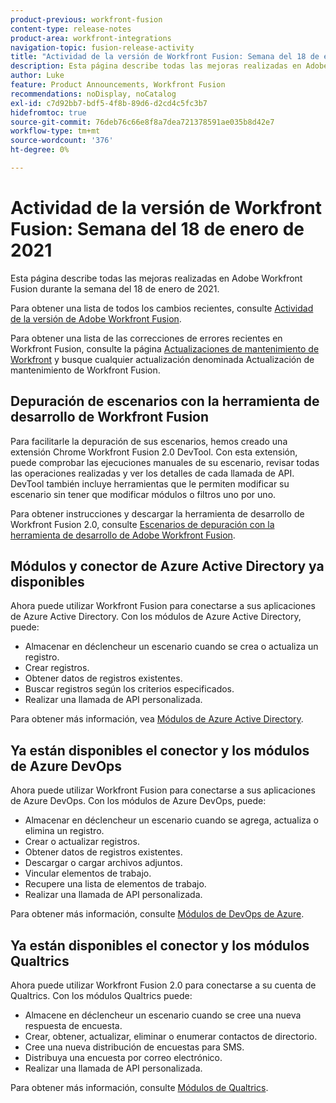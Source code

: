 ```yaml
---
product-previous: workfront-fusion
content-type: release-notes
product-area: workfront-integrations
navigation-topic: fusion-release-activity
title: "Actividad de la versión de Workfront Fusion: Semana del 18 de enero de 2021"
description: Esta página describe todas las mejoras realizadas en Adobe Workfront Fusion durante la semana del 18 de enero de 2021.
author: Luke
feature: Product Announcements, Workfront Fusion
recommendations: noDisplay, noCatalog
exl-id: c7d92bb7-bdf5-4f8b-89d6-d2cd4c5fc3b7
hidefromtoc: true
source-git-commit: 76deb76c66e8f8a7dea721378591ae035b8d42e7
workflow-type: tm+mt
source-wordcount: '376'
ht-degree: 0%

---
```


# Actividad de la versión de Workfront Fusion: Semana del 18 de enero de 2021

Esta página describe todas las mejoras realizadas en Adobe Workfront Fusion durante la semana del 18 de enero de 2021.

Para obtener una lista de todos los cambios recientes, consulte [Actividad de la versión de Adobe Workfront Fusion](../../../product-announcements/product-releases/fusion-release-activity/fusion-release-activity.md).

Para obtener una lista de las correcciones de errores recientes en Workfront Fusion, consulte la página [Actualizaciones de mantenimiento de Workfront](https://experienceleague.adobe.com/docs/workfront-known-issues/releases/current-updates.html) y busque cualquier actualización denominada Actualización de mantenimiento de Workfront Fusion.

## Depuración de escenarios con la herramienta de desarrollo de Workfront Fusion

Para facilitarle la depuración de sus escenarios, hemos creado una extensión Chrome Workfront Fusion 2.0 DevTool. Con esta extensión, puede comprobar las ejecuciones manuales de su escenario, revisar todas las operaciones realizadas y ver los detalles de cada llamada de API. DevTool también incluye herramientas que le permiten modificar su escenario sin tener que modificar módulos o filtros uno por uno.

Para obtener instrucciones y descargar la herramienta de desarrollo de Workfront Fusion 2.0, consulte [Escenarios de depuración con la herramienta de desarrollo de Adobe Workfront Fusion](../../../workfront-fusion/scenarios/debug-scenarios-with-dev-tool.md).

## Módulos y conector de Azure Active Directory ya disponibles

Ahora puede utilizar Workfront Fusion para conectarse a sus aplicaciones de Azure Active Directory. Con los módulos de Azure Active Directory, puede:

* Almacenar en déclencheur un escenario cuando se crea o actualiza un registro.
* Crear registros.
* Obtener datos de registros existentes.
* Buscar registros según los criterios especificados.
* Realizar una llamada de API personalizada.

Para obtener más información, vea [Módulos de Azure Active Directory](../../../workfront-fusion/apps-and-their-modules/azure-ad-modules.md).

## Ya están disponibles el conector y los módulos de Azure DevOps

Ahora puede utilizar Workfront Fusion para conectarse a sus aplicaciones de Azure DevOps. Con los módulos de Azure DevOps, puede:

* Almacenar en déclencheur un escenario cuando se agrega, actualiza o elimina un registro.
* Crear o actualizar registros.
* Obtener datos de registros existentes.
* Descargar o cargar archivos adjuntos.
* Vincular elementos de trabajo.
* Recupere una lista de elementos de trabajo.
* Realizar una llamada de API personalizada.

Para obtener más información, consulte [Módulos de DevOps de Azure](../../../workfront-fusion/apps-and-their-modules/azure-dev-ops.md).

## Ya están disponibles el conector y los módulos Qualtrics

Ahora puede utilizar Workfront Fusion 2.0 para conectarse a su cuenta de Qualtrics. Con los módulos Qualtrics puede:

* Almacene en déclencheur un escenario cuando se cree una nueva respuesta de encuesta.
* Crear, obtener, actualizar, eliminar o enumerar contactos de directorio.
* Cree una nueva distribución de encuestas para SMS.
* Distribuya una encuesta por correo electrónico.
* Realizar una llamada de API personalizada.

Para obtener más información, consulte [Módulos de Qualtrics](../../../workfront-fusion/apps-and-their-modules/qualtrics-modules.md).

